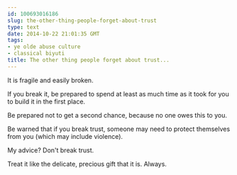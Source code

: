 ```yaml
---
id: 100693016186
slug: the-other-thing-people-forget-about-trust
type: text
date: 2014-10-22 21:01:35 GMT
tags:
- ye olde abuse culture
- classical biyuti
title: The other thing people forget about trust...
---
```

<p>It is fragile and easily broken.</p>&#13;
<p>If you break it, be prepared to spend at least as much time as it took for you to build it in the first place.</p>&#13;
<p>Be prepared not to get a second chance, because no one owes this to you.</p>&#13;
<p>Be warned that if you break trust, someone may need to protect themselves from you (which may include violence).</p>&#13;
<p>My advice? Don't break trust.</p>&#13;
<p>Treat it like the delicate, precious gift that it is. Always. </p>